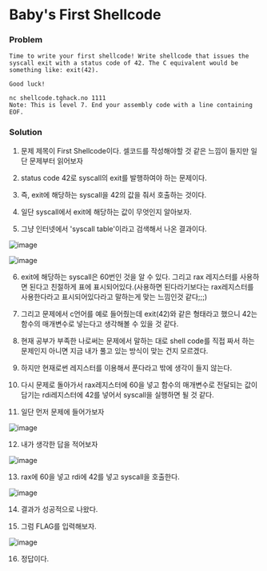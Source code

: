 # Baby's First Shellcode

### Problem
    Time to write your first shellcode! Write shellcode that issues the syscall exit with a status code of 42. The C equivalent would be something like: exit(42).

    Good luck!

    nc shellcode.tghack.no 1111
    Note: This is level 7. End your assembly code with a line containing EOF.

### Solution
1. 문제 제목이 First Shellcode이다. 셀코드를 작성해야할 것 같은 느낌이 들지만 일단 문제부터 읽어보자

2. status code 42로 syscall의 exit를 발행하여야 하는 문제이다.

3. 즉, exit에 해당하는 syscall을 42의 값을 줘서 호출하는 것이다.

4. 일단 syscall에서 exit에 해당하는 값이 무엇인지 알아보자.

5. 그냥 인터넷에서 'syscall table'이라고 검색해서 나온 결과이다.

![image](https://user-images.githubusercontent.com/53170968/94662352-3d3c8280-0343-11eb-850c-db11101637f0.png)

![image](https://user-images.githubusercontent.com/53170968/94662404-4c233500-0343-11eb-9298-0cb0a513c565.png)

6. exit에 해당하는 syscall은 60번인 것을 알 수 있다. 그리고 rax 레지스터를 사용하면 된다고 친절하게 표에 표시되어있다.(사용하면 된다라기보다는 rax레지스터를 사용한다라고 표시되어있다라고 말하는게 맞는 느낌인것 같다;;;)

7. 그리고 문제에서 c언어를 예로 들어줬는데 exit(42)와 같은 형태라고 했으니 42는 함수의 매개변수로 넣는다고 생각해볼 수 있을 것 같다.

8. 현재 공부가 부족한 나로써는 문제에서 말하는 대로 shell code를 직접 짜서 하는 문제인지 아니면 지금 내가 풀고 있는 방식이 맞는 건지 모르겠다.

9. 하지만 현재로썬 레지스터를 이용해서 푼다라고 밖에 생각이 들지 않는다.

10. 다시 문제로 돌아가서 rax레지스터에 60을 넣고 함수의 매개변수로 전달되는 값이 담기는 rdi레지스터에 42를 넣어서 syscall을 실행하면 될 것 같다.

11. 일단 먼저 문제에 들어가보자

![image](https://user-images.githubusercontent.com/53170968/94663178-52fe7780-0344-11eb-9c79-206bc0299190.png)

12. 내가 생각한 답을 적어보자

![image](https://user-images.githubusercontent.com/53170968/94663712-f51e5f80-0344-11eb-8c76-cae873315aaf.png)

13. rax에 60을 넣고 rdi에 42를 넣고 syscall을 호출한다.

![image](https://user-images.githubusercontent.com/53170968/94663793-0cf5e380-0345-11eb-98d2-3dfd7822259c.png)

14. 결과가 성공적으로 나왔다.

15. 그럼 FLAG를 입력해보자.

![image](https://user-images.githubusercontent.com/53170968/94664033-5fcf9b00-0345-11eb-92d8-643259065230.png)

16. 정답이다.